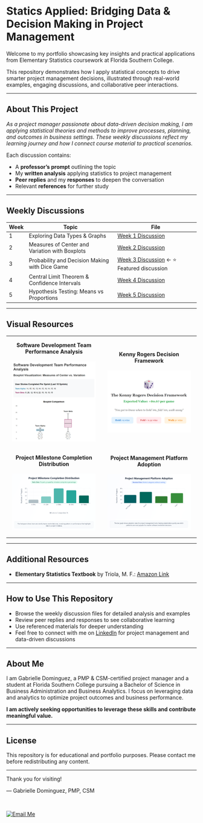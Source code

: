 # Statics Applied: Bridging Data & Decision Making in Project Management

Welcome to my portfolio showcasing key insights and practical applications from Elementary Statistics coursework at Florida Southern College.

This repository demonstrates how I apply statistical concepts to drive smarter project management decisions, illustrated through real-world examples, engaging discussions, and collaborative peer interactions.

---

## About This Project

*As a project manager passionate about data-driven decision making, I am applying statistical theories and methods to improve processes, planning, and outcomes in business settings. These weekly discussions reflect my learning journey and how I connect course material to practical scenarios.* 

Each discussion contains:  
- A **professor’s prompt** outlining the topic  
- My **written analysis** applying statistics to project management  
- **Peer replies** and my **responses** to deepen the conversation  
- Relevant **references** for further study  

---
## Weekly Discussions

| Week | Topic                                       | File                                    |
|------|---------------------------------------------|-----------------------------------------|
| 1    | Exploring Data Types & Graphs               | [Week 1 Discussion](week01-discussion.md) |
| 2    | Measures of Center and Variation with Boxplots | [Week 2 Discussion](week02-discussion.md) |
| 3    | Probability and Decision Making with Dice Game | [Week 3 Discussion](week03-discussion.md) ← ⭐ Featured discussion |
| 4    | Central Limit Theorem & Confidence Intervals | [Week 4 Discussion](week04-discussion.md) |
| 5    | Hypothesis Testing: Means vs Proportions    | [Week 5 Discussion](week05-discussion.md) |
---

## Visual Resources

<table style="width: 100%; table-layout: fixed;">
  <tr>
    <td align="center" style="padding: 15px;" width="50%">
      <b>Software Development Team Performance Analysis</b><br><br>
      <img src="Software%20Development%20Team%20Performance%20Analysis.png" alt="Team Performance Analysis" width="320" />
    </td>
    <td align="center" style="padding: 15px;" width="50%">
      <b>Kenny Rogers Decision Framework</b><br><br>
      <img src="Kenny%20Rogers%20PNG.png" alt="Kenny Rogers Decision Framework" width="360" />
    </td>
  </tr>
  <tr>
    <td align="center" style="padding: 15px;" width="50%">
      <b>Project Milestone Completion Distribution</b><br><br>
      <img src="Screenshot%202025-06-23%20104113.png" alt="Project Milestone Completion Distribution" width="360" />
    </td>
    <td align="center" style="padding: 15px;" width="50%">
      <b>Project Management Platform Adoption</b><br><br>
      <img src="Screenshot%202025-06-23%20104128.png" alt="Project Management Platform Adoption" width="360" />
    </td>
  </tr>
</table>

---

## Additional Resources

- **Elementary Statistics Textbook** by Triola, M. F.: [Amazon Link](https://www.amazon.com/Elementary-Statistics-Mario-F-Triola/dp/0134461993)

---

## How to Use This Repository

- Browse the weekly discussion files for detailed analysis and examples  
- Review peer replies and responses to see collaborative learning  
- Use referenced materials for deeper understanding  
- Feel free to connect with me on [LinkedIn](https://www.linkedin.com/in/gabrielle-r-dominguez) for project management and data-driven discussions

---

## About Me

I am Gabrielle Dominguez, a PMP & CSM-certified project manager and a student at Florida Southern College pursuing a Bachelor of Science in Business Administration and Business Analytics. I focus on leveraging data and analytics to optimize project outcomes and business performance.

**I am actively seeking opportunities to leverage these skills and contribute meaningful value.**

---

## License

This repository is for educational and portfolio purposes. Please contact me before redistributing any content.

---

Thank you for visiting!

— Gabrielle Dominguez, PMP, CSM  

<br>

[![Email Me](https://img.shields.io/badge/Email-Me-blue?style=for-the-badge&logo=gmail&logoColor=white)](mailto:gabrielledominguez05@gmail.com)

